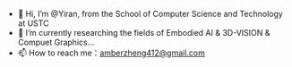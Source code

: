 - 👋 Hi, I’m @Yiran, from the School of Computer Science and Technology at USTC
- 👀 I’m currently researching the fields of Embodied AI & 3D-VISION & Compuet Graphics...
- 📫 How to reach me：amberzheng412@gmail.com

<!---
AmberHeart/AmberHeart is a ✨ special ✨ repository because its `README.md` (this file) appears on your GitHub profile.
You can click the Preview link to take a look at your changes.
--->
